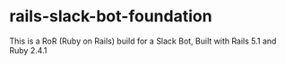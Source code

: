 # rails-slack-bot-foundation
This is a RoR (Ruby on Rails) build for a Slack Bot, Built with Rails 5.1 and Ruby 2.4.1
